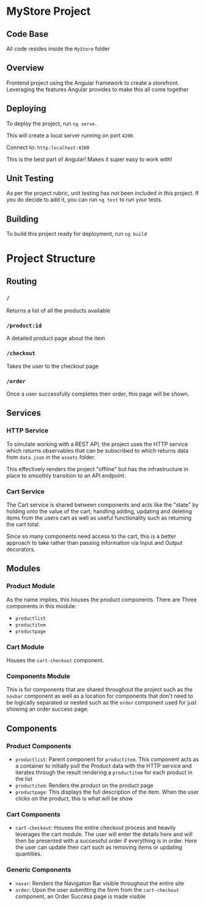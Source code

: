 # MyStore Project

## Code Base

All code resides inside the `MyStore` folder

## Overview

Frontend project using the Angular framework to create a storefront. Leveraging the features Angular provides to make this all come together

## Deploying

To deploy the project, run `ng serve`.

This will create a local server running on port `4200`. 

Connect to: `http:localhost:4200`

This is the best part of Angular! Makes it super easy to work with!

## Unit Testing

As per the project rubric, unit testing has not been included in this project. If you do decide to add it, you can run `ng test` to run your tests.

## Building

To build this project ready for deployment, run `ng build`

# Project Structure

## Routing

### `/`

Returns a list of all the products available

### `/product:id`

A detailed product page about the item

### `/checkout`

Takes the user to the checkout page

### `/order`

Once a user successfully completes their order, this page will be shown.

## Services

### HTTP Service

To simulate working with a REST API, the project uses the HTTP service which returns observables that can be subscribed to which returns data from `data.json` in the `assets` folder.

This effectively renders the project "offline" but has the infrastructure in place to smoothly transition to an API endpoint. 

### Cart Service

The Cart service is shared between components and acts like the "state" by holding onto the value of the cart, handling adding, updating and deleting items from the users cart as well as useful functionality such as returning the cart total.

Since so many components need access to the cart, this is a better approach to take rather than passing information via Input and Output decorators.

## Modules

### Product Module

As the name implies, this houses the product components. There are Three components in this module:

 - `productlist`
 - `productitem`
 - `productpage`

### Cart Module

Houses the `cart-checkout` component. 

### Components Module

This is for components that are shared throughout the project such as the `navbar` component as well as a location for components that don't need to be logically separated or nested such as the `order` component used for just showing an order success page.

## Components

### Product Components

 - `productlist`: Parent component for `productitem`. This component acts as a container to initially pull the Product data with the HTTP service and iterates through the result rendering a `productitem` for each product in the list
 - `productitem`: Renders the product on the product page
 - `productpage`: This displays the full description of the item. When the user clicks on the product, this is what will be show

### Cart Components

 - `cart-checkout`: Houses the entire checkout process and heavily leverages the cart module. The user will enter the details here and will then be presented with a successful order if everything is in order. Here the user can update their cart such as removing items or updating quantities.

### Generic Components

 - `navar`: Renders the Navigation Bar visible throughout the entire site
 - `order`: Upon the user submitting the form from the `cart-checkout` component, an Order Success page is made visible
